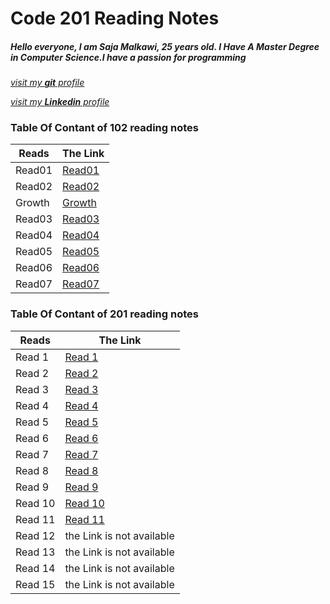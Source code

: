 
# Code 201 Reading Notes

##### Hello everyone, I am Saja Malkawi, 25 years old. I Have A Master Degree in Computer Science.I have a passion for programming

[*visit my **git** profile*](https://github.com/saja123321)

[*visit my **Linkedin** profile*](https://www.linkedin.com/in/sajamalkawi1995/)


### Table Of Contant of **102** reading notes


|       Reads    |   The Link                                                           |
|----------------|----------------------------------------------------------------------|
|       Read01   |[Read01](https://saja123321.github.io/reading-notes/Read01)           |
|       Read02   |[Read02](https://saja123321.github.io/reading-notes/read02)           |
|       Growth   |[Growth](https://saja123321.github.io/reading-notes/growthMindset)    |
|       Read03   |[Read03](https://saja123321.github.io/reading-notes/read03)           |
|       Read04   |[Read04](https://saja123321.github.io/reading-notes/read04)           |
|       Read05   |[Read05](https://saja123321.github.io/reading-notes/read05)           |
|       Read06   |[Read06](https://saja123321.github.io/reading-notes/read06)           |
|       Read07   |[Read07](https://saja123321.github.io/reading-notes/read07)           |



### Table Of Contant of **201** reading notes


|       Reads    |   The Link                                                           |
|----------------|----------------------------------------------------------------------|
|      Read 1    |     [Read 1](https://saja123321.github.io/reading-notes/class-01)    |
|      Read 2    |     [Read 2](https://saja123321.github.io/reading-notes/class-02)    |
|      Read 3    |     [Read 3](https://saja123321.github.io/reading-notes/class-03)    |
|      Read 4    |     [Read 4](https://saja123321.github.io/reading-notes/class04)     |
|      Read 5    |     [Read 5](https://saja123321.github.io/reading-notes/class-05)    |
|      Read 6    |     [Read 6](https://saja123321.github.io/reading-notes/class-06)    |
|      Read 7    |     [Read 7](https://saja123321.github.io/reading-notes/class-07)    |
|      Read 8    |     [Read 8](https://saja123321.github.io/reading-notes/class-08)    |
|      Read 9    |     [Read 9](https://saja123321.github.io/reading-notes/class-09)    |
|      Read 10   |     [Read 10](https://saja123321.github.io/reading-notes/class-10)   |
|      Read 11   |     [Read 11](https://saja123321.github.io/reading-notes/class11)    |
|      Read 12   |            the Link is not available                                 |
|      Read 13   |            the Link is not available                                 |
|      Read 14   |            the Link is not available                                 |
|      Read 15   |            the Link is not available                                 |



